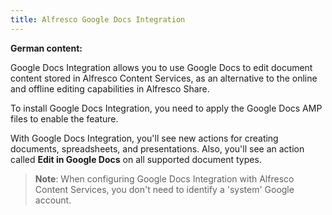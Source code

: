 ```yaml
---
title: Alfresco Google Docs Integration
---
```



**German content:**

Google Docs Integration allows you to use Google Docs to edit document content stored in Alfresco Content Services, as an alternative to the online and offline editing capabilities in Alfresco Share.

To install Google Docs Integration, you need to apply the Google Docs AMP files to enable the feature.

With Google Docs Integration, you'll see new actions for creating documents, spreadsheets, and presentations. Also, you'll see an action called **Edit in Google Docs** on all supported document types.

> **Note**: When configuring Google Docs Integration with Alfresco Content Services, you don't need to identify a 'system' Google account.
